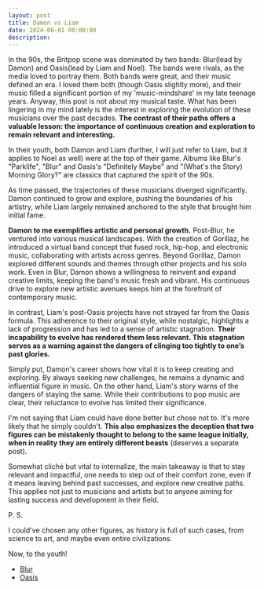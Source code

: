 ```yaml
---
layout: post
title: Damon vs Liam
date: 2024-06-01 00:00:00
description: 
---
```



In the 90s, the Britpop scene was dominated by two bands: Blur(lead by Damon) and Oasis(lead by Liam and Noel). The bands were rivals, as the media loved to portray them. Both bands were great, and their music defined an era. I loved them both (though Oasis slightly more), and their music filled a significant portion of my 'music-mindshare' in my late teenage years. Anyway, this post is not about my musical taste. What has been lingering in my mind lately is the interest in exploring the evolution of these musicians over the past decades. **The contrast of their paths offers a valuable lesson: the importance of continuous creation and exploration to remain relevant and interesting.**

In their youth, both Damon and Liam (further, I will just refer to Liam, but it applies to Noel as well) were at the top of their game. Albums like Blur's "Parklife", "Blur" and Oasis's "Definitely Maybe" and "(What's the Story) Morning Glory?" are classics that captured the spirit of the 90s.

As time passed, the trajectories of these musicians diverged significantly. Damon continued to grow and explore, pushing the boundaries of his artistry, while Liam largely remained anchored to the style that brought him initial fame. 

**Damon to me exemplifies artistic and personal growth.** Post-Blur, he ventured into various musical landscapes. With the creation of Gorillaz, he introduced a virtual band concept that fused rock, hip-hop, and electronic music, collaborating with artists across genres. Beyond Gorillaz, Damon explored different sounds and themes through other projects and his solo work. Even in Blur, Damon shows a willingness to reinvent and expand creative limits, keeping the band's music fresh and vibrant. His continuous drive to explore new artistic avenues keeps him at the forefront of contemporary music.

In contrast, Liam's post-Oasis projects have not strayed far from the Oasis formula. This adherence to their original style, while nostalgic, highlights a lack of progression and has led to a sense of artistic stagnation. **Their incapability to evolve has rendered them less relevant. This stagnation serves as a warning against the dangers of clinging too tightly to one’s past glories.**

Simply put, Damon's career shows how vital it is to keep creating and exploring. By always seeking new challenges, he remains a dynamic and influential figure in music. On the other hand, Liam's story warns of the dangers of staying the same. While their contributions to pop music are clear, their reluctance to evolve has limited their significance.

I'm not saying that Liam could have done better but chose not to. It's more likely that he simply couldn't. **This also emphasizes the deception that two figures can be mistakenly thought to belong to the same league initially, when in reality they are entirely different beasts** (deserves a separate post).

Somewhat cliché but vital to internalize, the main takeaway is that to stay relevant and impactful, one needs to step out of their comfort zone, even if it means leaving behind past successes, and explore new creative paths. This applies not just to musicians and artists but to anyone aiming for lasting success and development in their field.

P. S.

I could've chosen any other figures, as history is full of such cases, from science to art, and maybe even entire civilizations.

Now, to the youth!

* [Blur](https://www.youtube.com/watch?v=o_RaZPmeJCU)
* [Oasis](https://www.youtube.com/watch?v=nRxhU176QyI)
